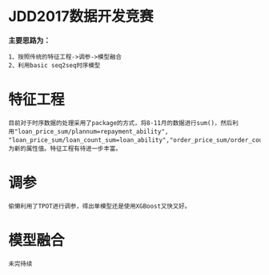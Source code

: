 # JDD2017数据开发竞赛

**主要思路为：**

    1、按照传统的特征工程->调参->模型融合
	2、利用basic seq2seq时序模型

# 特征工程

	目前对于时序数据的处理采用了package的方式，将8-11月的数据进行sum()，然后利用"loan_price_sum/plannum=repayment_ability", "loan_price_sum/loan_count_sum=loan_ability","order_price_sum/order_count_sum=order_ability","click_count_sum/4=activity_ability"作为新的属性值。特征工程有待进一步丰富。

# 调参

	偷懒利用了TPOT进行调参，得出单模型还是使用XGBoost又快又好。

# 模型融合
	未完待续

